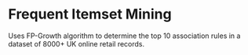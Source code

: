 # Frequent Itemset Mining

Uses FP-Growth algorithm to determine the top 10 association rules in a dataset of 8000+ UK online retail records. 
